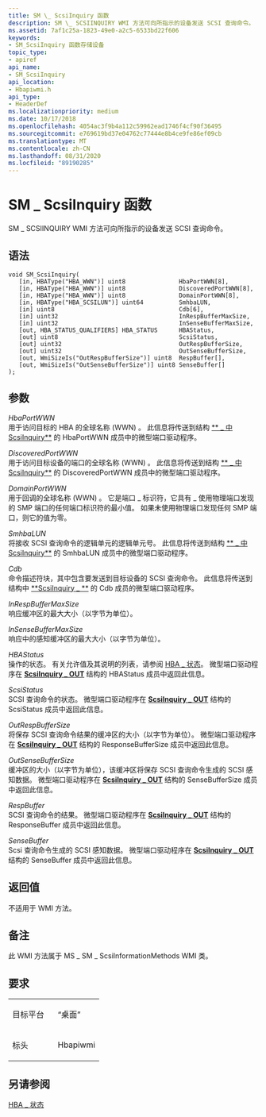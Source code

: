 ```yaml
---
title: SM \_ ScsiInquiry 函数
description: SM \_ SCSIINQUIRY WMI 方法可向所指示的设备发送 SCSI 查询命令。
ms.assetid: 7af1c25a-1823-49e0-a2c5-6533bd22f606
keywords:
- SM_ScsiInquiry 函数存储设备
topic_type:
- apiref
api_name:
- SM_ScsiInquiry
api_location:
- Hbapiwmi.h
api_type:
- HeaderDef
ms.localizationpriority: medium
ms.date: 10/17/2018
ms.openlocfilehash: 4054ac3f9b4a112c59962ead1746f4cf90f36495
ms.sourcegitcommit: e769619bd37e04762c77444e8b4ce9fe86ef09cb
ms.translationtype: MT
ms.contentlocale: zh-CN
ms.lasthandoff: 08/31/2020
ms.locfileid: "89190285"
---
```

# <a name="sm_scsiinquiry-function"></a>SM \_ ScsiInquiry 函数


SM \_ SCSIINQUIRY WMI 方法可向所指示的设备发送 SCSI 查询命令。

<a name="syntax"></a>语法
------

```ManagedCPlusPlus
void SM_ScsiInquiry(
   [in, HBAType("HBA_WWN")] uint8               HbaPortWWN[8],
   [in, HBAType("HBA_WWN")] uint8               DiscoveredPortWWN[8],
   [in, HBAType("HBA_WWN")] uint8               DomainPortWWN[8],
   [in, HBAType("HBA_SCSILUN")] uint64          SmhbaLUN,
   [in] uint8                                   Cdb[6],
   [in] uint32                                  InRespBufferMaxSize,
   [in] uint32                                  InSenseBufferMaxSize,
   [out, HBA_STATUS_QUALIFIERS] HBA_STATUS      HBAStatus,
   [out] uint8                                  ScsiStatus,
   [out] uint32                                 OutRespBufferSize,
   [out] uint32                                 OutSenseBufferSize,
   [out, WmiSizeIs("OutRespBufferSize")] uint8  RespBuffer[],
   [out, WmiSizeIs("OutSenseBufferSize")] uint8 SenseBuffer[]
);
```

<a name="parameters"></a>参数
----------

*HbaPortWWN*   
用于访问目标的 HBA 的全球名称 (WWN) 。 此信息将传送到结构 [** \_ 中 ScsiInquiry**](/windows-hardware/drivers/ddi/iscsiop/ns-iscsiop-_scsiinquiry_in) 的 HbaPortWWN 成员中的微型端口驱动程序。

*DiscoveredPortWWN*   
用于访问目标设备的端口的全球名称 (WWN) 。 此信息将传送到结构 [** \_ 中 ScsiInquiry**](/windows-hardware/drivers/ddi/iscsiop/ns-iscsiop-_scsiinquiry_in) 的 DiscoveredPortWWN 成员中的微型端口驱动程序。

*DomainPortWWN*   
用于回调的全球名称 (WWN) 。 它是端口 \_ 标识符，它具有 \_ 使用物理端口发现的 SMP 端口的任何端口标识符的最小值。 如果未使用物理端口发现任何 SMP 端口，则它的值为零。

*SmhbaLUN*   
将接收 SCSI 查询命令的逻辑单元的逻辑单元号。 此信息将传送到结构 [** \_ 中 ScsiInquiry**](/windows-hardware/drivers/ddi/iscsiop/ns-iscsiop-_scsiinquiry_in) 的 SmhbaLUN 成员中的微型端口驱动程序。

*Cdb*   
命令描述符块，其中包含要发送到目标设备的 SCSI 查询命令。 此信息将传送到结构中 [**ScsiInquiry \_ **](/windows-hardware/drivers/ddi/iscsiop/ns-iscsiop-_scsiinquiry_in) 的 Cdb 成员的微型端口驱动程序。

*InRespBufferMaxSize*   
响应缓冲区的最大大小（以字节为单位）。

*InSenseBufferMaxSize*   
响应中的感知缓冲区的最大大小（以字节为单位）。

*HBAStatus*   
操作的状态。 有关允许值及其说明的列表，请参阅 [HBA \_ 状态](hba-status.md)。 微型端口驱动程序在 [**ScsiInquiry \_ OUT**](/windows-hardware/drivers/ddi/iscsiop/ns-iscsiop-_scsiinquiry_out) 结构的 HBAStatus 成员中返回此信息。

*ScsiStatus*   
SCSI 查询命令的状态。 微型端口驱动程序在 [**ScsiInquiry \_ OUT**](/windows-hardware/drivers/ddi/iscsiop/ns-iscsiop-_scsiinquiry_out) 结构的 ScsiStatus 成员中返回此信息。

*OutRespBufferSize*   
将保存 SCSI 查询命令结果的缓冲区的大小（以字节为单位）。 微型端口驱动程序在 [**ScsiInquiry \_ OUT**](/windows-hardware/drivers/ddi/iscsiop/ns-iscsiop-_scsiinquiry_out) 结构的 ResponseBufferSize 成员中返回此信息。

*OutSenseBufferSize*   
缓冲区的大小（以字节为单位），该缓冲区将保存 SCSI 查询命令生成的 SCSI 感知数据。 微型端口驱动程序在 [**ScsiInquiry \_ OUT**](/windows-hardware/drivers/ddi/iscsiop/ns-iscsiop-_scsiinquiry_out) 结构的 SenseBufferSize 成员中返回此信息。

*RespBuffer*   
SCSI 查询命令的结果。 微型端口驱动程序在 [**ScsiInquiry \_ OUT**](/windows-hardware/drivers/ddi/iscsiop/ns-iscsiop-_scsiinquiry_out) 结构的 ResponseBuffer 成员中返回此信息。

*SenseBuffer*   
Scsi 查询命令生成的 SCSI 感知数据。 微型端口驱动程序在 [**ScsiInquiry \_ OUT**](/windows-hardware/drivers/ddi/iscsiop/ns-iscsiop-_scsiinquiry_out) 结构的 SenseBuffer 成员中返回此信息。

<a name="return-value"></a>返回值
------------

不适用于 WMI 方法。

<a name="remarks"></a>备注
-------

此 WMI 方法属于 MS \_ SM \_ ScsiInformationMethods WMI 类。

<a name="requirements"></a>要求
------------

<table>
<colgroup>
<col width="50%" />
<col width="50%" />
</colgroup>
<tbody>
<tr class="odd">
<td align="left"><p>目标平台</p></td>
<td align="left">“桌面”</td>
</tr>
<tr class="even">
<td align="left"><p>标头</p></td>
<td align="left">Hbapiwmi</td>
</tr>
</tbody>
</table>

## <a name="span-idsee_alsospansee-also"></a><span id="see_also"></span>另请参阅


[HBA \_ 状态](hba-status.md)

 

